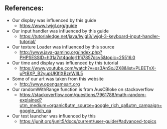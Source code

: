 ## References:
* Our display was influenced by this guide
	- https://www.lwjgl.org/guide
* Our input handler was influenced by this guide
	- https://tutorialedge.net/java/lwjgl3/lwjgl-3-keyboard-input-handler-tutorial/
* Our texture Loader was influenced by this source
	- http://www.java-gaming.org/index.php?PHPSESSID=h31a7ct4qqlgrl1fij7857dcv5&topic=25516.0
* Our time and display was influenced by this tutorial
	- https://www.youtube.com/watch?v=ss3AnSxJ2X8&list=PLEETnX-uPtBXP_B2yupUKlflXBznWIlL5
* Some of our art was taken from this website
	- http://www.opengameart.org
* Our randomWithRange function is from AusCBloke on stackoverflow
	- https://stackoverflow.com/questions/7961788/math-random-explained?utm_medium=organic&utm_source=google_rich_qa&utm_campaign=google_rich_qa
* Our test launcher was influenced by this
	- https://junit.org/junit5/docs/current/user-guide/#advanced-topics

